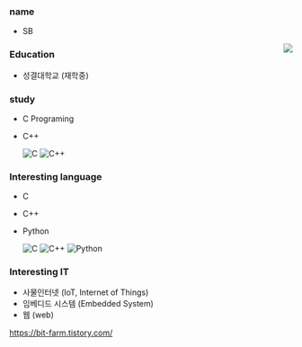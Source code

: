 ### name
- SB

<img align='right' src="http://mazassumnida.wtf/api/v2/generate_badge?boj=seulbi0108">

### Education
- 성결대학교 (재학중)

### study
- C Programing    
- C++

   ![C](https://img.shields.io/badge/-A8B9cc?style=flat-square&logo=C&logoColor=white) ![C++](https://img.shields.io/badge/C++-00599C?style=flat-square&logo=C%2B%2B&logoColor=white)

### Interesting language
- C   
- C++
- Python

   ![C](https://img.shields.io/badge/-A8B9cc?style=flat-square&logo=C&logoColor=white) ![C++](https://img.shields.io/badge/C++-00599C?style=flat-square&logo=C%2B%2B&logoColor=white) ![Python](https://img.shields.io/badge/Python-3776AB?style=flat-square&logo=Python&logoColor=white)

### Interesting IT
- 사물인터넷 (IoT, Internet of Things)   
- 임베디드 시스템 (Embedded System)    
- 웹 (web)

https://bit-farm.tistory.com/
